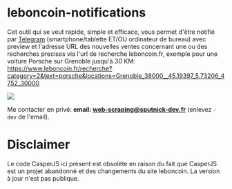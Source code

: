 # leboncoin-notifications

Cet outil qui se veut rapide, simple et efficace, vous permet d'être notifié par [Telegram](https://telegram.org/) (smartphone/tablette ET/OU ordinateur de bureau) avec preview et l'adresse URL des nouvelles ventes concernant une ou des recherches precises via l'url de recherche leboncoin.fr, exemple pour une voiture Porsche sur Grenoble jusqu'à 30 KM: https://www.leboncoin.fr/recherche?category=2&text=porsche&locations=Grenoble_38000__45.19397_5.73206_4752_30000

![](https://sputnick.fr/downloads/leboncoin-demo.png)

Me contacter en privé: **email: web-scraping@sputnick-dev.fr** (enlevez `-dev` de l'email).

# Disclaimer
Le code CasperJS ici présent est obsolète en raison du fait que CasperJS est un projet abandonné et des changements du site leboncoin. La version à jour n'est pas publique.

